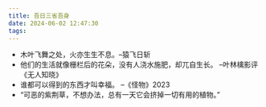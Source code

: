 ```yaml
---
title: 吾日三省吾身
date: 2024-06-02 12:47:30
tags:
---
```


* 木叶飞舞之处，火亦生生不息。–猿飞日斩
* 他们的生活就像栅栏后的花朵，没有人浇水施肥，却兀自生长。 –叶林檎影评《无人知晓》
* 谁都可以得到的东西才叫幸福。  –《怪物》2023
* “可恶的紫荆草，不想办法，总有一天它会挤掉一切有用的植物。”